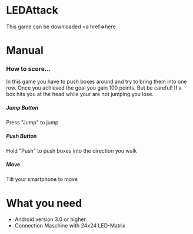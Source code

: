 LEDAttack
=========
This game can be downloaded <a href=>here </a>

Manual
=========
<h3> How to score... </h3>
In this game you have to push boxes around and try to bring them into one row. Once you achieved the goal you gain 100 points. But be careful! If a box hits you at the head while your are not jumping you lose.
<h5> Jump Button </h5>
Press "Jump" to jump
<h5> Push Button </h5>
Hold "Push" to push boxes into the direction you walk
<h5> Move </h5>
Tilt your smartphone to move

What you need
=========
- Android version 3.0 or higher
- Connection Maschine with 24x24 LED-Matrix